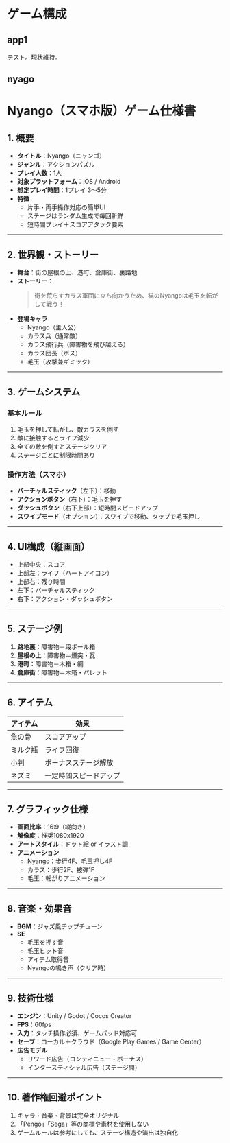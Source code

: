 # ゲーム構成

## app1
テスト。現状維持。

## nyago

# Nyango（スマホ版）ゲーム仕様書

## 1. 概要
- **タイトル**：Nyango（ニャンゴ）
- **ジャンル**：アクションパズル
- **プレイ人数**：1人
- **対象プラットフォーム**：iOS / Android
- **想定プレイ時間**：1プレイ 3〜5分
- **特徴**
  - 片手・両手操作対応の簡単UI
  - ステージはランダム生成で毎回新鮮
  - 短時間プレイ＋スコアアタック要素

---

## 2. 世界観・ストーリー
- **舞台**：街の屋根の上、港町、倉庫街、裏路地
- **ストーリー**：
  > 街を荒らすカラス軍団に立ち向かうため、猫のNyangoは毛玉を転がして戦う！
- **登場キャラ**
  - Nyango（主人公）
  - カラス兵（通常敵）
  - カラス飛行兵（障害物を飛び越える）
  - カラス団長（ボス）
  - 毛玉（攻撃兼ギミック）

---

## 3. ゲームシステム

### 基本ルール
1. 毛玉を押して転がし、敵カラスを倒す
2. 敵に接触するとライフ減少
3. 全ての敵を倒すとステージクリア
4. ステージごとに制限時間あり

### 操作方法（スマホ）
- **バーチャルスティック**（左下）：移動
- **アクションボタン**（右下）：毛玉を押す
- **ダッシュボタン**（右下上部）：短時間スピードアップ
- **スワイプモード**（オプション）：スワイプで移動、タップで毛玉押し

---

## 4. UI構成（縦画面）
- 上部中央：スコア
- 上部左：ライフ（ハートアイコン）
- 上部右：残り時間
- 左下：バーチャルスティック
- 右下：アクション・ダッシュボタン

---

## 5. ステージ例
1. **路地裏**：障害物＝段ボール箱
2. **屋根の上**：障害物＝煙突・瓦
3. **港町**：障害物＝木箱・網
4. **倉庫街**：障害物＝木箱・パレット

---

## 6. アイテム
| アイテム | 効果 |
|----------|------|
| 魚の骨 | スコアアップ |
| ミルク瓶 | ライフ回復 |
| 小判 | ボーナスステージ解放 |
| ネズミ | 一定時間スピードアップ |

---

## 7. グラフィック仕様
- **画面比率**：16:9（縦向き）
- **解像度**：推奨1080x1920
- **アートスタイル**：ドット絵 or イラスト調
- **アニメーション**
  - Nyango：歩行4F、毛玉押し4F
  - カラス：歩行2F、被弾1F
  - 毛玉：転がりアニメーション

---

## 8. 音楽・効果音
- **BGM**：ジャズ風チップチューン
- **SE**
  - 毛玉を押す音
  - 毛玉ヒット音
  - アイテム取得音
  - Nyangoの鳴き声（クリア時）

---

## 9. 技術仕様
- **エンジン**：Unity / Godot / Cocos Creator
- **FPS**：60fps
- **入力**：タッチ操作必須、ゲームパッド対応可
- **セーブ**：ローカル＋クラウド（Google Play Games / Game Center）
- **広告モデル**
  - リワード広告（コンティニュー・ボーナス）
  - インタースティシャル広告（ステージ間）

---

## 10. 著作権回避ポイント
1. キャラ・音楽・背景は完全オリジナル
2. 「Pengo」「Sega」等の商標や素材を使用しない
3. ゲームルールは参考にしても、ステージ構造や演出は独自化